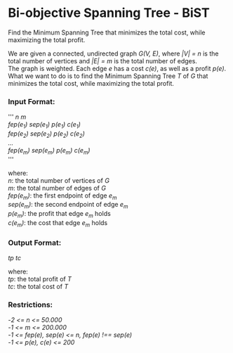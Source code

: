# Bi-objective Spanning Tree - BiST

Find the Minimum Spanning Tree that minimizes the total cost, while maximizing the total profit.<br />

We are given a connected, undirected graph _G(V, E)_, where _|V| = n_ is the total number of vertices and _|E| = m_ is the total number of edges.<br />
The graph is weighted. Each edge _e_ has a cost _c(e)_, as well as a profit _p(e)_.<br />
What we want to do is to find the Minimum Spanning Tree _T_ of _G_ that minimizes the total cost, while maximizing the total profit.<br />

### Input Format:
'''
_n m_<br />
_fep(e<sub>1</sub>) sep(e<sub>1</sub>) p(e<sub>1</sub>) c(e<sub>1</sub>)_<br />
_fep(e<sub>2</sub>) sep(e<sub>2</sub>) p(e<sub>2</sub>) c(e<sub>2</sub>)_<br />
_..._<br />
_fep(e<sub>m</sub>) sep(e<sub>m</sub>) p(e<sub>m</sub>) c(e<sub>m</sub>)_<br />
'''

where:<br />
_n_: the total number of vertices of _G_<br />
_m_: the total number of edges of _G_<br />
_fep(e<sub>m</sub>)_: the first endpoint of edge _e<sub>m</sub>_<br />
_sep(e<sub>m</sub>)_: the second endpoint of edge _e<sub>m</sub>_<br />
_p(e<sub>m</sub>)_: the profit that edge _e<sub>m</sub>_ holds<br />
_c(e<sub>m</sub>)_: the cost that edge _e<sub>m</sub>_ holds<br />

### Output Format:
_tp tc_<br />

where:<br />
_tp_: the total profit of _T_<br />
_tc_: the total cost of _T_<br />

### Restrictions:
-_2 <= n <= 50.000_<br />
-_1 <= m <= 200.000_<br />
-_1 <= fep(e), sep(e) <= n, fep(e) !== sep(e)_<br />
-_1 <= p(e), c(e) <= 200_

